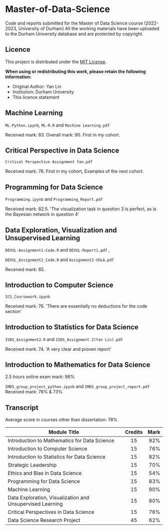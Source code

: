 # Master-of-Data-Science
Code and reports submitted for the Master of Data Science course (2022-2023, University of Durham)
All the working materials have been uploaded to the Durham University database and are protected by copyright.

## Licence
This project is distributed under the [MIT License](./LICENSE).

**When using or redistributing this work, please retain the following information:**
- Original Author: Yan Lin
- Institution: Durham University
- This licence statement

## Machine Learning
`ML-Python.ipynb`, `ML-R.R` and `Machine Learning.pdf`

Received mark: 83.
Overall mark: 90. First in my cohort.

## Critical Perspective in Data Science
`Critical Perspective Assignment Yan.pdf`

Received mark: 76. First in my cohort, Examples of the next cohort.

## Programming for Data Science
`Programming.ipynb` and `Programming_Report.pdf`

Received mark: 82.5. 'The visualization task in question 3 is perfect, as is the Bayesian network in question 4'

## Data Exploration, Visualization and Unsupervised Learning
`DEVUL-Assignment1-Code.R` and `DEVUL-Report1.pdf` ,

`DEVUL_Assignment2_Code.R` and `Assignment2-VULA.pdf`

Received mark: 85.

## Introduction to Computer Science
`ICS_Coursework.ipynb`

Received mark: 76. 'There are essentially no deductions for the code section'

## Introduction to Statistics for Data Science

`ISDS_Assignment2.R` and `ISDS_Assignment 2(Yan Lin).pdf` 

Received mark: 74. 'A very clear and proven report'

## Introduction to Mathematics for Data Science

2.5 hours online exam mark: 98%

`IMDS_group_project_python.ipynb` and `IMDS_group_project_report.pdf` Received mark: 78% & 73%



## Transcript

Average score in courses other than dissertation: 78%

| Module Title  | Credits       | Mark  |
| ------------- |:-------------:| -----:|
| Introduction to Mathematics for Data Science | 15 | 92% |
| Introduction to Computer Science | 15 | 76% |
| Introduction to Statistics for Data Science | 15 | 82% |
| Strategic Leadership | 15 | 70% |
| Ethics and Bias in Data Science | 15 | 54% |
| Programming for Data Science | 15 | 83% |
| Machine Learning | 15 | 90% |
| Data Exploration, Visualization and Unsupervised Learning | 15 | 80% |
| Critical Perspectives in Data Science | 15 | 76% |
| Data Science Research Project | 45 | 62% |

